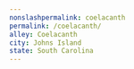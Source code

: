 ```yaml
---
﻿nonslashpermalink: coelacanth
permalink: /coelacanth/
alley: Coelacanth
city: Johns Island
state: South Carolina
---
```

